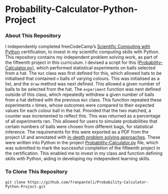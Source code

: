 # Probability-Calculator-Python-Project
### About This Repository
I independently completed freeCodeCamp’s [Scientific Computing with Python](https://www.freecodecamp.org/learn/scientific-computing-with-python/) certification, to invest in my scientific computing skills with Python. This repository contains my independent problem solving work, as part of the fifteenth project in this curriculum. I devised a script for this ([Probability-Calculator.py](https://github.com/franpanteli/Probability-Calculator-Python-Project/blob/main/Probability-Calculator.py)), which performed statistical experiments on balls selected from a hat. The `Hat` class was first defined for this, which allowed hats to be initialised that contained `n` balls of varying colours. This was initialised as a list, and the `draw` method was next defined. This allowed a given number of balls to be selected from the hat. The `experiment` function was next defined outside of this class, which repeatedly withdrew a given number of balls from a hat defined with the previous `Hat` class. This function repeated these experiments `n` times, whose outcomes were compared to their expected values for each colour ball in the hat. Provided that the two matched, a counter was incremented to reflect this. This was returned as a percentage of all experiments ran. This allowed for users to simulate probabilities that certain numbers of balls were chosen from different bags, for statistical inference. The requirements for this were exported as a PDF from the project UI and annotated with [in-depth problem solving approaches](https://github.com/franpanteli/Probability-Calculator-Python-Project/blob/main/Task%20Challenge%20Notes.pdf). These were written into Python in the project [Probability-Calculator.py](https://github.com/franpanteli/Probability-Calculator-Python-Project/blob/main/Probability-Calculator.py) file, which was submitted to mark the successful completion of the fifteenth project in the certification. This enabled me to invest in my class and function defining skills with Python, aiding in developing my independent learning skills.

### To Clone This Repository
```
git clone https://github.com/franpanteli/Probability-Calculator-Python-Project.git
```
